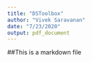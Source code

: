 ```yaml
---
title: "DSToolbox"
author: "Vivek Saravanan"
date: "7/23/2020"
output: pdf_document
---
```


##This is a markdown file